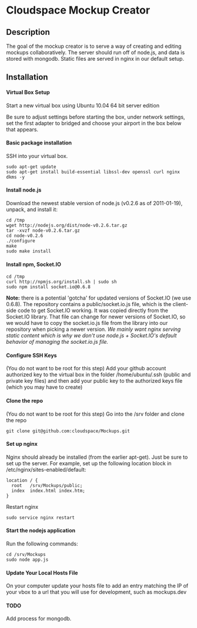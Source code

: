 
# Cloudspace Mockup Creator

## Description

The goal of the mockup creator is to serve a way of creating and editing mockups collaboratively. The server should run off of node.js, and data is stored with mongodb. Static files are served in nginx in our default setup.
  

## Installation

#### Virtual Box Setup

Start a new virtual box using Ubuntu 10.04 64 bit server edition

Be sure to adjust settings before starting the box, under network settings, set the first adapter to bridged and choose your airport in the box below that appears.

#### Basic package installation

SSH into your virtual box.

    sudo apt-get update
    sudo apt-get install build-essential libssl-dev openssl curl nginx dkms -y

#### Install node.js

Download the newest stable version of node.js (v0.2.6 as of 2011-01-19), unpack, and install it:

    cd /tmp
    wget http://nodejs.org/dist/node-v0.2.6.tar.gz
    tar -xvzf node-v0.2.6.tar.gz
    cd node-v0.2.6
    ./configure
    make
    sudo make install


#### Install npm, Socket.IO

    cd /tmp
    curl http://npmjs.org/install.sh | sudo sh
    sudo npm install socket.io@0.6.8

**Note:** there is a potential 'gotcha' for updated versions of Socket.IO (we use 0.6.8). The repository contains a public/socket.io.js file, which is the client-side code to get Socket.IO working. It was copied directly from the Socket.IO library. That file can change for newer versions of Socket.IO, so we would have to copy the socket.io.js file from the library into our repository when picking a newer version. *We mainly want nginx serving static content which is why we don't use node.js + Socket.IO's default behavior of managing the socket.io.js file.*

#### Configure SSH Keys

(You do not want to be root for this step)
Add your github account authorized key to the virtual box in the folder /home/ubuntu/.ssh (public and private key files) and then add your public key to the authorized keys file (which you may have to create)

#### Clone the repo

(You do not want to be root for this step)
Go into the /srv folder and clone the repo

    git clone git@github.com:cloudspace/Mockups.git 

#### Set up nginx

Nginx should already be installed (from the earlier apt-get). Just be sure to set up the server. For example, set up the following location block in /etc/nginx/sites-enabled/default:

    location / { 
      root   /srv/Mockups/public;
      index  index.html index.htm;
    }

Restart nginx

    sudo service nginx restart

#### Start the nodejs application

Run the following commands:

    cd /srv/Mockups
    sudo node app.js

#### Update Your Local Hosts File

On your computer update your hosts file to add an entry matching the IP of your vbox to a url that you will use for development, such as mockups.dev
#### TODO

Add process for mongodb.

